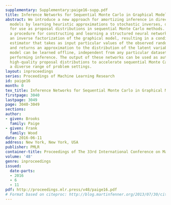```yaml
---
supplementary: Supplementary:paige16-supp.pdf
title: Inference Networks for Sequential Monte Carlo in Graphical Models
abstract: We introduce a new approach for amortizing inference in directed graphical
  models by learning heuristic approximations to stochastic inverses, designed specifically
  for use as proposal distributions in sequential Monte Carlo methods. We describe
  a procedure for constructing and learning a structured neural network which represents
  an inverse factorization of the graphical model, resulting in a conditional density
  estimator that takes as input particular values of the observed random variables,
  and returns an approximation to the distribution of the latent variables. This recognition
  model can be learned offline, independent from any particular dataset, prior to
  performing inference. The output of these networks can be used as automatically-learned
  high-quality proposal distributions to accelerate sequential Monte Carlo across
  a diverse range of problem settings.
layout: inproceedings
series: Proceedings of Machine Learning Research
id: paige16
month: 0
tex_title: Inference Networks for Sequential Monte Carlo in Graphical Models
firstpage: 3040
lastpage: 3049
page: 3040-3049
sections: 
author:
- given: Brooks
  family: Paige
- given: Frank
  family: Wood
date: 2016-06-11
address: New York, New York, USA
publisher: PMLR
container-title: Proceedings of The 33rd International Conference on Machine Learning
volume: '48'
genre: inproceedings
issued:
  date-parts:
  - 2016
  - 6
  - 11
pdf: http://proceedings.mlr.press/v48/paige16.pdf
# Format based on citeproc: http://blog.martinfenner.org/2013/07/30/citeproc-yaml-for-bibliographies/
---
```

